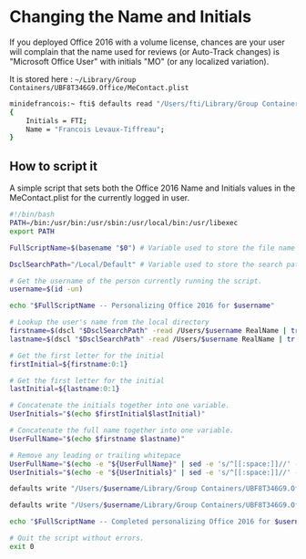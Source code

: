 # Changing the Name and Initials

If you deployed Office 2016 with a volume license, chances are your user will complain that the name used for reviews (or Auto-Track changes) is "Microsoft Office User" with initials "MO" (or any localized variation).

It is stored here : `~/Library/Group Containers/UBF8T346G9.Office/MeContact.plist`
```bash 
minidefrancois:~ fti$ defaults read "/Users/fti/Library/Group Containers/UBF8T346G9.Office/MeContact.plist"
{
    Initials = FTI;
    Name = "Francois Levaux-Tiffreau";
}
```

## How to script it

A simple script that sets both the Office 2016 Name and Initials values in the MeContact.plist for the currently logged in user.

```bash
#!/bin/bash
PATH=/bin:/usr/bin:/usr/sbin:/usr/local/bin:/usr/libexec
export PATH

FullScriptName=$(basename "$0") # Variable used to store the file name of this script

DsclSearchPath="/Local/Default" # Variable used to store the search path used by the dscl command.

# Get the username of the person currently running the script.
username=$(id -un)

echo "$FullScriptName -- Personalizing Office 2016 for $username"

# Lookup the user's name from the local directory
firstname=$(dscl "$DsclSearchPath" -read /Users/$username RealName | tr -d '\n' | awk '{print $2}')
lastname=$(dscl "$DsclSearchPath" -read /Users/$username RealName | tr -d '\n' | awk '{print $3}')

# Get the first letter for the initial
firstInitial=${firstname:0:1}

# Get the first letter for the initial
lastInitial=${lastname:0:1}

# Concatenate the initials together into one variable.
UserInitials="$(echo $firstInitial$lastInitial)"

# Concatenate the full name together into one variable.
UserFullName="$(echo $firstname $lastname)"

# Remove any leading or trailing whitepace
UserFullName="$(echo -e "${UserFullName}" | sed -e 's/^[[:space:]]//' -e 's/[[:space:]]$//')"
UserInitials="$(echo -e "${UserInitials}" | sed -e 's/^[[:space:]]//' -e 's/[[:space:]]$//')"

defaults write "/Users/$username/Library/Group Containers/UBF8T346G9.Office/MeContact.plist" Name "$UserFullName"

defaults write "/Users/$username/Library/Group Containers/UBF8T346G9.Office/MeContact.plist" Initials "$UserInitials"

echo "$FullScriptName -- Completed personalizing Office 2016 for $username"

# Quit the script without errors.
exit 0
